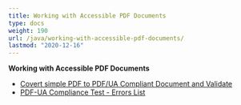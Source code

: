 ```yaml
---
title: Working with Accessible PDF Documents
type: docs
weight: 190
url: /java/working-with-accessible-pdf-documents/
lastmod: "2020-12-16"
---
```

**Working with Accessible PDF Documents**

- [Covert simple PDF to PDF/UA Compliant Document and Validate](/pdf/java/covert-simple-pdf-to-pdf/ua-compliant-document-and-validate/)
- [PDF-UA Compliance Test - Errors List](/pdf/java/pdf-ua-compliance-test-errors-list/)
